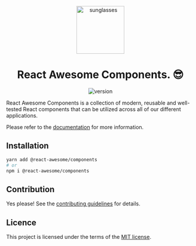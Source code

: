 <p align="center">
  <a href="https://github.com/trinhthinh388/react-awesome-components">
    <img src="http://react-awesome-components.vercel.app/logo.svg" alt="sunglasses" width="128" />
  </a>
</p>

<h1 align="center">React Awesome Components. 😎</h1>

<p align="center">
  <img alt="version" src="https://img.shields.io/npm/v/%40react-awesome%2Fcomponents" />
</p>

React Awesome Components is a collection of modern, reusable and well-tested React components that can be utilized across all of our different applications.

Please refer to the [documentation](https://react-awesome-components.vercel.app) for more information.

## Installation

```sh
yarn add @react-awesome/components
# or
npm i @react-awesome/components
```

## Contribution

Yes please! See the
[contributing guidelines](https://github.com/trinhthinh388/react-awesome-components/blob/master/CONTRIBUTING.md)
for details.

## Licence

This project is licensed under the terms of the
[MIT license](https://github.com/trinhthinh388/react-awesome-components/blob/master/LICENSE).
